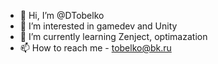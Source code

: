 - 👋 Hi, I’m @DTobelko
- 👀 I’m interested in gamedev and Unity
- 🌱 I’m currently learning Zenject, optimazation
- 📫 How to reach me - tobelko@bk.ru

<!---
DTobelko/DTobelko is a ✨ special ✨ repository because its `README.md` (this file) appears on your GitHub profile.
You can click the Preview link to take a look at your changes.
--->
